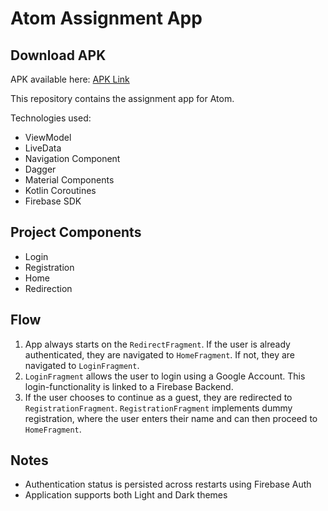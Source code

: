 # Atom Assignment App

## Download APK

APK available here: [APK Link](https://github.com/kshitij2k17atom/AtomAssignment/releases/download/1.0.0/app-release.apk)

This repository contains the assignment app for Atom.

Technologies used:

- ViewModel
- LiveData
- Navigation Component
- Dagger
- Material Components
- Kotlin Coroutines
- Firebase SDK

## Project Components

- Login
- Registration
- Home
- Redirection

## Flow

1. App always starts on the `RedirectFragment`. If the user is already authenticated, they are navigated to `HomeFragment`. If not, they are navigated to `LoginFragment`.
2. `LoginFragment` allows the user to login using a Google Account. This login-functionality is linked to a Firebase Backend.
3. If the user chooses to continue as a guest, they are redirected to `RegistrationFragment`. `RegistrationFragment` implements dummy registration, where the user enters their name and can then proceed to `HomeFragment`.

## Notes

- Authentication status is persisted across restarts using Firebase Auth
- Application supports both Light and Dark themes
